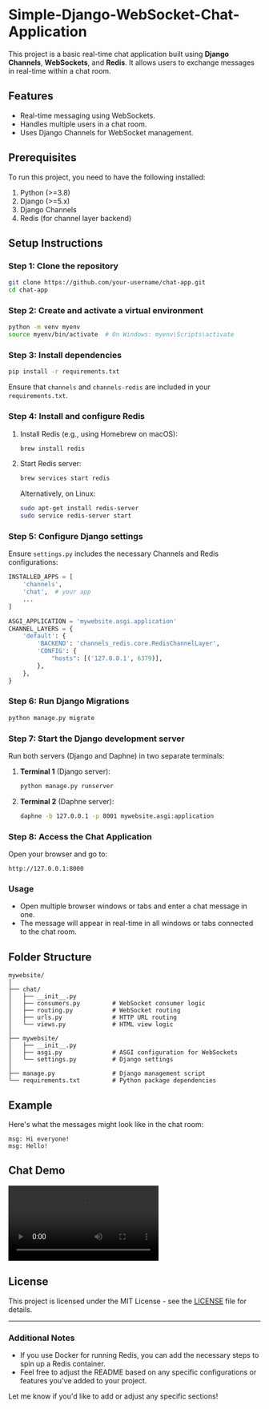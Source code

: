 # Simple-Django-WebSocket-Chat-Application

This project is a basic real-time chat application built using **Django Channels**, **WebSockets**, and **Redis**. It allows users to exchange messages in real-time within a chat room.

## Features
- Real-time messaging using WebSockets.
- Handles multiple users in a chat room.
- Uses Django Channels for WebSocket management.

## Prerequisites

To run this project, you need to have the following installed:

1. Python (>=3.8)
2. Django (>=5.x)
3. Django Channels
4. Redis (for channel layer backend)

## Setup Instructions

### Step 1: Clone the repository

```bash
git clone https://github.com/your-username/chat-app.git
cd chat-app
```

### Step 2: Create and activate a virtual environment

```bash
python -m venv myenv
source myenv/bin/activate  # On Windows: myenv\Scripts\activate
```

### Step 3: Install dependencies

```bash
pip install -r requirements.txt
```

Ensure that `channels` and `channels-redis` are included in your `requirements.txt`.

### Step 4: Install and configure Redis

1. Install Redis (e.g., using Homebrew on macOS):
   ```bash
   brew install redis
   ```
2. Start Redis server:
   ```bash
   brew services start redis
   ```

   Alternatively, on Linux:
   ```bash
   sudo apt-get install redis-server
   sudo service redis-server start
   ```

### Step 5: Configure Django settings

Ensure `settings.py` includes the necessary Channels and Redis configurations:

```python
INSTALLED_APPS = [
    'channels',
    'chat',  # your app
    ...
]

ASGI_APPLICATION = 'mywebsite.asgi.application'
CHANNEL_LAYERS = {
    'default': {
        'BACKEND': 'channels_redis.core.RedisChannelLayer',
        'CONFIG': {
            "hosts": [('127.0.0.1', 6379)],
        },
    },
}
```

### Step 6: Run Django Migrations

```bash
python manage.py migrate
```

### Step 7: Start the Django development server

Run both servers (Django and Daphne) in two separate terminals:

1. **Terminal 1** (Django server):
   ```bash
   python manage.py runserver
   ```
   
2. **Terminal 2** (Daphne server):
   ```bash
   daphne -b 127.0.0.1 -p 8001 mywebsite.asgi:application
   ```

### Step 8: Access the Chat Application

Open your browser and go to:
```
http://127.0.0.1:8000
```

### Usage

- Open multiple browser windows or tabs and enter a chat message in one. 
- The message will appear in real-time in all windows or tabs connected to the chat room.

## Folder Structure

```
mywebsite/
│
├── chat/
│   ├── __init__.py
│   ├── consumers.py         # WebSocket consumer logic
│   ├── routing.py           # WebSocket routing
│   ├── urls.py              # HTTP URL routing
│   └── views.py             # HTML view logic
│
├── mywebsite/
│   ├── __init__.py
│   ├── asgi.py              # ASGI configuration for WebSockets
│   └── settings.py          # Django settings
│
├── manage.py                # Django management script
└── requirements.txt         # Python package dependencies
```

## Example

Here's what the messages might look like in the chat room:
```
msg: Hi everyone!
msg: Hello!
```

## Chat Demo

![Chat Demo](path_to_video.mp4)

## License

This project is licensed under the MIT License - see the [LICENSE](LICENSE) file for details.

---

### Additional Notes

- If you use Docker for running Redis, you can add the necessary steps to spin up a Redis container.
- Feel free to adjust the README based on any specific configurations or features you've added to your project.

Let me know if you'd like to add or adjust any specific sections!
